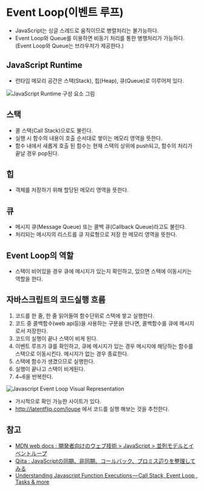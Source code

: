 # Event Loop(이벤트 루프)
- JavaScript는 싱글 스레드로 움직이므로 병렬처리는 불가능하다.
- Event Loop와 Queue를 이용하면 비동기 처리를 통한 병행처리가 가능하다. (Event Loop와 Queue는 브라우저가 제공한다.)

## JavaScript Runtime
- 런타임 메모리 공간은 스택(Stack), 힙(Heap), 큐(Queue)로 이루어져 있다.

![JavaScript Runtime 구성 요소 그림](https://developer.mozilla.org/files/4617/default.svg)

## 스택
- 콜 스택(Call Stack)으로도 불린다.
- 실행 시 함수의 내용이 호출 순서대로 쌓이는 메모리 영역을 뜻한다.
- 함수 내에서 새롭게 호출 된 함수는 현재 스택의 상위에 push되고, 함수의 처리가 끝날 경우 pop된다.

## 힙
- 객체를 저장하기 위해 할당된 메모리 영역을 뜻한다.

## 큐
- 메시지 큐(Message Queue) 또는 콜백 큐(Callback Queue)라고도 불린다.
- 처리되는 메시지의 리스트를 큐 자료형으로 저장 한 메모리 영역을 뜻한다.

## Event Loop의 역할
- 스택이 비어있을 경우 큐에 메시지가 있는지 확인하고, 있으면 스택에 이동시키는 역할을 한다.


## 자바스크립트의 코드실행 흐름
1. 코드를 한 줄, 한 줄 읽어들여 함수단위로 스택에 쌓고 실행한다.
2. 코드 중 콜백함수(web api등)을 사용하는 구문을 만나면, 콜백함수를 큐에 메시지로서 저장한다.
3. 코드의 실행이 끝나 스택이 비게 된다.
4. 이벤트 루프가 큐를 확인하고, 큐에 메시지가 있는 경우 메시지에 해당하는 함수를 스택으로 이동시킨다. 메시지가 없는 경우 종료한다.
5. 스택에 함수가 생겼으므로 실행한다.
6. 실행이 끝나고 스택이 비게된다.
7. 4~6을 반복한다.

![Javascript Event Loop Visual Representation](https://cdn-images-1.medium.com/max/1000/1*-MMBHKy_ZxCrouecRqvsBg.png)
- 가시적으로 확인 가능한 사이트가 있다.
- http://latentflip.com/loupe 에서 코드를 실행 해보는 것을 추천한다.

## 참고
- [MDN web docs : 開発者向けのウェブ技術 > JavaScript > 並列モデルとイベントループ](https://developer.mozilla.org/ja/docs/Web/JavaScript/EventLoop)
- [Qiita : JavaScriptの同期、非同期、コールバック、プロミス辺りを整理してみる](https://qiita.com/YoshikiNakamura/items/732ded26c85a7f771a27)
- [Understanding Javascript Function Executions — Call Stack, Event Loop , Tasks & more](https://medium.com/@gaurav.pandvia/understanding-javascript-function-executions-tasks-event-loop-call-stack-more-part-1-5683dea1f5ec)